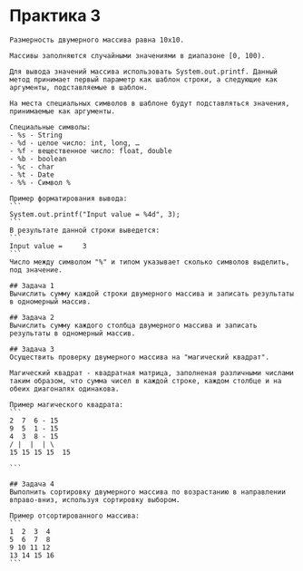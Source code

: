 # Практика 3
    Размерность двумерного массива равна 10х10.

    Массивы заполняются случайными значениями в диапазоне [0, 100).

    Для вывода значений массива использовать System.out.printf. Данный метод принимает первый параметр как шаблон строки, а следующие как аргументы, подставляемые в шаблон.

    На места специальных символов в шаблоне будут подставляться значения, принимаемые как аргументы.

    Специальные символы:
    - %s - String
    - %d - целое число: int, long, …
    - %f - вещественное число: float, double
    - %b - boolean
    - %c - char
    - %t - Date
    - %% - Символ %

    Пример форматирования вывода:
    ```
    System.out.printf("Input value = %4d", 3);
    ```
    В результате данной строки выведется:
    ```
    Input value =     3
    ```
    Число между символом "%" и типом указывает сколько символов выделить, под значение.

    ## Задача 1
    Вычислить сумму каждой строки двумерного массива и записать результаты в одномерный массив.

    ## Задача 2
    Вычислить сумму каждого столбца двумерного массива и записать результаты в одномерный массив.

    ## Задача 3
    Осуществить проверку двумерного массива на "магический квадрат".

    Магический квадрат - квадратная матрица, заполненая различными числами таким образом, что сумма чисел в каждой строке, каждом столбце и на обеих диагоналях одинакова.

    Пример магического квадрата:
    ```
    2  7  6 - 15
    9  5  1 - 15
    4  3  8 - 15
    / |  |  | \
    15 15 15 15  15

    ```

    ## Задача 4
    Выполнить сортировку двумерного массива по возрастанию в направлении вправо-вниз, используя сортировку выбором.

    Пример отсортированного массива:
    ```
    1  2  3  4
    5  6  7  8
    9 10 11 12
    13 14 15 16
    ```
